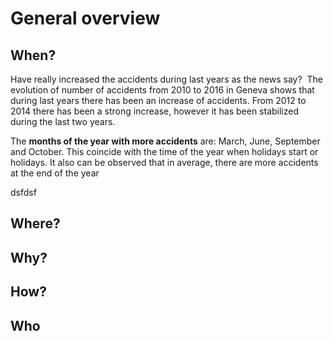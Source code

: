 # General overview

## When?
Have really increased the accidents during last years as the news say?
![]()
The evolution of number of accidents from 2010 to 2016 in Geneva shows that during last years there has been an increase of accidents. From 2012 to 2014 there has been a strong increase, however it has been stabilized during the last two years.

The **months of the year with more accidents** are: March, June, September and October. This coincide with the time of the year when holidays start or holidays. It also can be observed that in average, there are more accidents at the end of the year


dsfdsf
## Where?


## Why?


## How?


## Who
